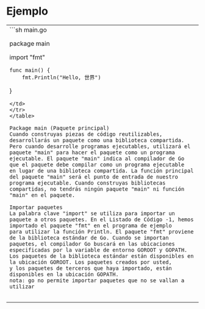 # Ejemplo

<table>
<tr>
<td>
```sh
main.go

package main

import "fmt"

	func main() {
		fmt.Println("Hello, 世界")
}
```
</td>
</tr>
</table>

Package main (Paquete principal)   
Cuando construyas piezas de código reutilizables, desarrollarás un paquete como una biblioteca compartida. Pero cuando desarrolle programas ejecutables, utilizará el 
paquete "main" para hacer el paquete como un programa ejecutable. El paquete "main" indica al compilador de Go que el paquete debe compilar como un programa ejecutable 
en lugar de una biblioteca compartida. La función principal del paquete "main" será el punto de entrada de nuestro programa ejecutable. Cuando construyas bibliotecas 
compartidas, no tendrás ningún paquete "main" ni función "main" en el paquete.

Importar paquetes
La palabra clave "import" se utiliza para importar un paquete a otros paquetes. En el Listado de Código -1, hemos importado el paquete "fmt" en el programa de ejemplo 
para utilizar la función Println. El paquete "fmt" proviene de la biblioteca estándar de Go. Cuando se importan paquetes, el compilador Go buscará en las ubicaciones 
especificadas por la variable de entorno GOROOT y GOPATH. Los paquetes de la biblioteca estándar están disponibles en la ubicación GOROOT. Los paquetes creados por usted, 
y los paquetes de terceros que haya importado, están disponibles en la ubicación GOPATH.
nota: go no permite importar paquetes que no se vallan a utilizar

